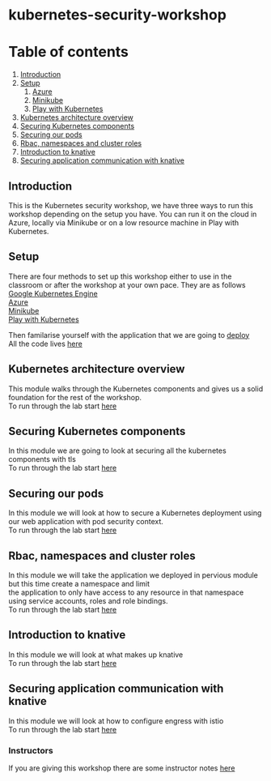 # kubernetes-security-workshop

# Table of contents
1. [Introduction](#introduction)
2. [Setup](#setup)
    1. [Azure](setup/azure.md)
    2. [Minikube](setup/minikube.md)
    3. [Play with Kubernetes](setup/play-with-k8s.md)
3. [Kubernetes architecture overview ](#overview)
4. [Securing Kubernetes components ](#components)
5. [Securing our pods](#pods)
6. [Rbac, namespaces and cluster roles](#roles)
7. [Introduction to knative](#knative)
8. [Securing application communication with knative](#secknative)

## Introduction <a name="introduction"></a>
This is the Kubernetes security workshop, we have three ways to run this workshop depending on the setup you have. You can run it on the cloud in Azure, locally via Minikube or on a low resource machine in Play with Kubernetes. 

## Setup <a name="setup"></a>
There are four methods to set up this workshop either to use in the classroom or after the workshop at your own pace. They are as follows  
[Google Kubernetes Engine](setup/gke.md)  
[Azure](setup/azure.md)  
[Minikube](setup/minikube.md)  
[Play with Kubernetes](setup/play-with-k8s.md)

Then familarise yourself with the application that we are going to [deploy](code/webapp/Dockerfile)  
All the code lives [here](code/webapp)

## Kubernetes architecture overview <a name="overview"></a>
This module walks through the Kubernetes components and gives us a solid foundation for the rest of the workshop.    
To run through the lab start [here](kubernetes-architecture/architecture.md)

## Securing Kubernetes components <a name="components"></a>
In this module we are going to look at securing all the kubernetes components with tls  
To run through the lab start [here](securing-kubernetes-components/securing.md)

## Securing our pods <a name="pods"></a>
In this module we will look at how to secure a Kubernetes deployment using our web application with pod security context.  
To run through the lab start [here](securing-our-pods/securing.md)

## Rbac, namespaces and cluster roles <a name="roles"></a>
In this module we will take the application we deployed in pervious module but this time create a namespace and limit  
the application to only have access to any resource in that namespace using service accounts, roles and role bindings.  
To run through the lab start [here](rbac-namespaces-clusterroles/namespaces.md)

## Introduction to knative <a name="knative"></a>
In this module we will look at what makes up knative   
To run through the lab start [here](introduction-into-knative/intro.md)

## Securing application communication with knative <a name="secknative"></a>
In this module we will look at how to configure engress with istio  
To run through the lab start [here](securing-application-communication-with-knative/intro.md)

### Instructors
If you are giving this workshop there are some instructor notes [here](instructor-notes/notes.md)





